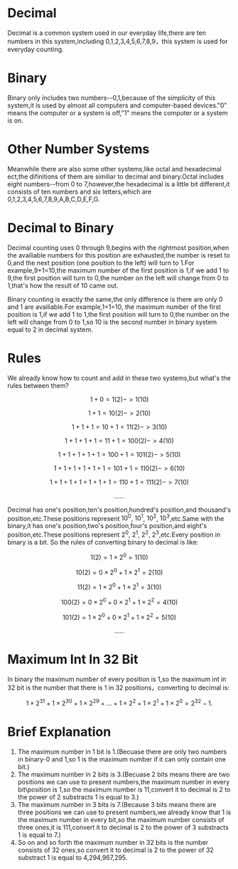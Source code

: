 # Decimal

Decimal is a common system used in our everyday life,there are ten numbers in this system,including 0,1,2,3,4,5,6,7,8,9，this system is used for everyday counting.

# Binary 

Binary only includes two numbers--0,1,because of the simplicity of this system,it is used by almost all computers and computer-based devices."0" means the computer or a system is off,"1" means the computer or a system is on.

# Other Number Systems

Meanwhile there are also some other systems,like octal and hexadecimal ect,the difinitions of them are similiar to decimal and binary.Octal includes eight numbers--from 0 to 7,however,the hexadecimal is a little bit different,it consists of ten numbers and six letters,which are 0,1,2,3,4,5,6,7,8,9,A,B,C,D,E,F,G.

# Decimal to Binary 

Decimal counting uses 0 through 9,begins with the rightmost position,when the availiable numbers for this position are exhausted,the number is reset to 0,and the next position (one position to the left) will turn to 1.For example,9+1=10,the maximum number of the first position is 1,if we add 1 to 9,the first position will turn to 0,the number on the left will change from 0 to 1,that's how the result of 10 came out.

Binary counting is exactly the same,the only difference is there are only 0 and 1 are availiable.For example,1+1=10, the maximum number of the first position is 1,if we add 1 to 1,the first position will turn to 0,the number on the left will change from 0 to 1,so 10 is the second number in binary system equal to 2 in decimal system.

# Rules

We already know how to count and add in these two systems,but what's the rules between them?
```math
1+0=1(2)->1(10)
```
```math
1+1=10(2)->2(10)
```
```math
1+1+1=10+1=11(2)->3(10)
```
```math
1+1+1+1=11+1=100(2)->4(10)
```
```math
1+1+1+1+1=100+1=101(2)->5(10)
```
```math
1+1+1+1+1+1=101+1=110(2)->6(10)
```
```math
1+1+1+1+1+1+1=110+1=111(2)->7(10)
```
```math
......
```

Decimal has one's position,ten's position,hundred's position,and thousand's position,etc.These positions represent $10^0$, $10^1$, $10^2$, $10^3$,etc.Same with the binary,it has one's position,two's position,four's position,and eight's position,etc.These positions represent $2^0$, $2^1$, $2^2$, $2^3$,etc.Every position in binary is a bit.
So the rules of converting binary to decimal is like:
```math
1(2)=1\times 2^0=1(10)
```
```math
10(2)=0\times 2^0+1\times 2^1=2(10)
```
```math
11(2)=1\times 2^0+1\times 2^1=3(10)
```
```math
100(2)=0\times 2^0+0\times 2^1+1\times 2^2=4(10)
```
```math
101(2)=1\times 2^0+0\times 2^1+1\times 2^2=5(10)
```
```math
......
```

# Maximum Int In 32 Bit

In binary the maximum number of every position is 1,so the maximum int in 32 bit is the number that there is 1 in 32 positions，converting to decimal is:
```math
1\times 2^{31} + 1\times 2^{30}+1\times 2^{29}+...+1\times 2^2+1\times 2^1+1\times 2^0=2^{32}-1.
```

# Brief Explanation

1. The maximum number in 1 bit is 1.(Becuase there are only two numbers in binary-0 and 1,so 1 is the maximum number if it can only contain one bit.)
2. The maximum number in 2 bits is 3.(Becuase 2 bits means there are two positions we can use to present numbers,the maximum number in every bit\position is 1,so the maximum number is 11,convert it to decimal is 2 to the power of 2 substracts 1 is equal to 3.)
3. The maximum number in 3 bits is 7.(Because 3 bits means there are three positions we can use to present numbers,we already know that 1 is the maximum number in every bit,so the maximum number consists of three ones,it is 111,convert it to decimal is 2 to the power of 3 substracts 1 is equal to 7.)
4. So on and so forth the maximum number in 32 bits is the number consists of 32 ones,so convert it to decimal is 2 to the power of 32 substract 1 is equal to 4,294,967,295.


